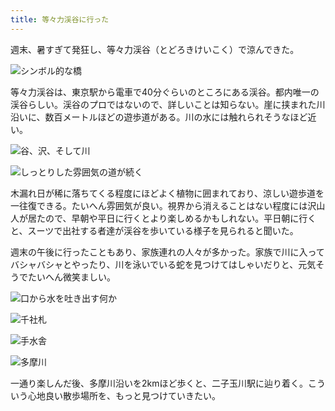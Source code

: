 ```yaml
---
title: 等々力渓谷に行った
---
```

週末、暑すぎて発狂し、等々力渓谷（とどろきけいこく）で涼んできた。

![](https://lh4.googleusercontent.com/drLwYd7uvjSqinxxGN1Muj84FPH77rLY4hDU3zhKPgCGvsdctIvTPatHiTWEi3bISc09zTYC_7ynh_Ujs6bp3TPrjLEut9Ul0Kd3vkUQTTHZcMAsn3jchn0Qgd2zzIyFmrKC3Q_fRK1pC0-KSQFidZI "シンボル的な橋")

等々力渓谷は、東京駅から電車で40分ぐらいのところにある渓谷。都内唯一の渓谷らしい。渓谷のプロではないので、詳しいことは知らない。崖に挟まれた川沿いに、数百メートルほどの遊歩道がある。川の水には触れられそうなほど近い。

![](https://lh3.googleusercontent.com/GMnY0aRHW_IF5qU8TlphcDEkhLbd2y3Mga2hfo0pqi2DFwhru5L1Zavt9rj8KiQgzr9i3VScM3nGTqBko5tr1JuICI47_47wJ2s_J-b4ilkwSFJqbrxCfepYaBBBqCBvGbiolzeDUil4DTNjsPSogg8 "谷、沢、そして川")

![](https://lh6.googleusercontent.com/17OwNs9Fwr5pEVoUnYenq2MI-JiAYAEEZxvOCAhaIjKQDaRq6gx3NqHjcjPjbSu9m19BBJZvlFdiv6EWGfNXa5uvgU8mIa8HOaUi0In3yt7-pXhN8l33wxCwTQsIFEYx1M2a-V2eDdVoi25G8K62mIY "しっとりした雰囲気の道が続く")

木漏れ日が稀に落ちてくる程度にほどよく植物に囲まれており、涼しい遊歩道を一往復できる。たいへん雰囲気が良い。視界から消えることはない程度には沢山人が居たので、早朝や平日に行くとより楽しめるかもしれない。平日朝に行くと、スーツで出社する者達が渓谷を歩いている様子を見られると聞いた。

週末の午後に行ったこともあり、家族連れの人々が多かった。家族で川に入ってバシャバシャとやったり、川を泳いでいる蛇を見つけてはしゃいだりと、元気そうでたいへん微笑ましい。

![](https://lh5.googleusercontent.com/GebqDPbnU1Orl2-xSnc24SPhcmWN09X_QH1zUqRMicbU0h6USjo56w5pNZ7tO9DDkqZg8UUT5RLZa_HbE1YDHPKr_1qgqU6V6b5kQ3RiwBj9K3mDz0XuHYSBU7maVr8uZHqkEHW5BDMDFbrEcjoRrzk "口から水を吐き出す何か")

![](https://lh6.googleusercontent.com/DENREU-7Hwamb_1q6v3Z3vL01sRHpzo4ggvHHO_k-QVvPNVWfrLU6Vi2ifkyVNS_BMHd1X1Qh6i5fHpjlyTIIXlXBU61wJRo_Bxt8WC-XNkCrOy2LAy2NWEbt-nYObQosibWqiqhEbRMSm4C09G6C4Q "千社札")

![](https://lh3.googleusercontent.com/5_-pIxTBv76m5mR1SUAxa2hbd4dNjlbZakgarCU95cATvNMnd1G3uFbLdQPLv8-NWRA5RqMr5eeFU0dfr3wyzCkkc0qrpR398yOjoZAhzsXTFyzqbASGzbAUrV6v0DrUr3x5ygmCSM8wmCvFpOzBEJA "手水舎")

![](https://lh5.googleusercontent.com/2AKBPN_XDP9yj6WS2iSe0W6e8Pz0V9N2Zw2DAdpEB4niNPhsSDSL2nhBA6bysftTHszSW69Cax801_0_Ro64iqn5yHZFEaCvhZ_6vwUeBXLP4fjbCxxBL28Ipxlg5wINhpKgTpluipfD7P4BxHQCau0 "多摩川")

一通り楽しんだ後、多摩川沿いを2kmほど歩くと、二子玉川駅に辿り着く。こういう心地良い散歩場所を、もっと見つけていきたい。
